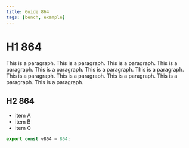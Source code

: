 ```yaml
---
title: Guide 864
tags: [bench, example]
---
```


# H1 864

This is a paragraph. This is a paragraph. This is a paragraph. This is a paragraph. This is a paragraph. This is a paragraph. This is a paragraph. This is a paragraph. This is a paragraph. This is a paragraph. This is a paragraph. This is a paragraph. 

## H2 864

- item A
- item B
- item C

```ts
export const v864 = 864;
```